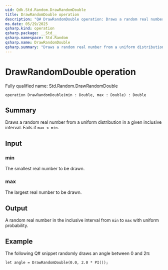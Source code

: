```yaml
---
uid: Qdk.Std.Random.DrawRandomDouble
title: DrawRandomDouble operation
description: "Q# DrawRandomDouble operation: Draws a random real number from a uniform distribution in a given inclusive interval. Fails if `max < min`."
ms.date: 05/29/2025
qsharp.kind: operation
qsharp.package: __Std__
qsharp.namespace: Std.Random
qsharp.name: DrawRandomDouble
qsharp.summary: "Draws a random real number from a uniform distribution in a given inclusive interval. Fails if `max < min`."
---
```


# DrawRandomDouble operation

Fully qualified name: Std.Random.DrawRandomDouble

```qsharp
operation DrawRandomDouble(min : Double, max : Double) : Double
```

## Summary
Draws a random real number from a uniform distribution
in a given inclusive interval. Fails if `max < min`.

## Input
### min
The smallest real number to be drawn.
### max
The largest real number to be drawn.

## Output
A random real number in the inclusive interval from `min` to `max` with
uniform probability.

## Example
The following Q# snippet randomly draws an angle between 0 and 2π:
```qsharp
let angle = DrawRandomDouble(0.0, 2.0 * PI());
```
